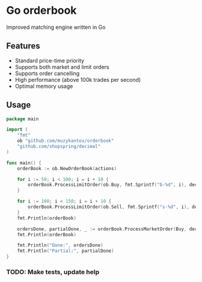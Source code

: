 # Go orderbook

Improved matching engine written in Go

## Features

- Standard price-time priority
- Supports both market and limit orders
- Supports order cancelling
- High performance (above 100k trades per second)
- Optimal memory usage

## Usage

```go
package main

import (
    "fmt"
    ob "github.com/muzykantov/orderbook"
    "github.com/shopspring/decimal"
)

func main() {
    orderBook := ob.NewOrderBook(actions)

    for i := 50; i < 100; i = i + 10 {
		orderBook.ProcessLimitOrder(ob.Buy, fmt.Sprintf("b-%d", i), decimal.New(2, 0), decimal.New(int64(i), 0))
    }

    for i := 100; i < 150; i = i + 10 {
		orderBook.ProcessLimitOrder(ob.Sell, fmt.Sprintf("s-%d", i), decimal.New(2, 0), decimal.New(int64(i), 0))
    }
    fmt.Println(orderBook)

    ordersDone, partialDone, _ := orderBook.ProcessMarketOrder(Buy, decimal.New(3, 0))
    fmt.Println(orderBook)

    fmt.Println("Done:", ordersDone)
    fmt.Println("Partial:", partialDone)
}
```

### TODO: Make tests, update help
